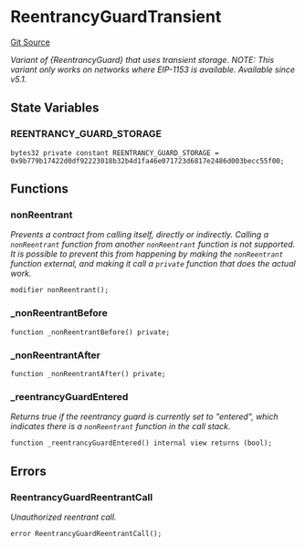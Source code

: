 # ReentrancyGuardTransient
[Git Source](https://github.com/malda-protocol/malda-lending/blob/ecf312765013f0471a4707ec1225b346cdb0a535/src\utils\ReentrancyGuardTransient.sol)

*Variant of {ReentrancyGuard} that uses transient storage.
NOTE: This variant only works on networks where EIP-1153 is available.
_Available since v5.1._*


## State Variables
### REENTRANCY_GUARD_STORAGE

```solidity
bytes32 private constant REENTRANCY_GUARD_STORAGE = 0x9b779b17422d0df92223018b32b4d1fa46e071723d6817e2486d003becc55f00;
```


## Functions
### nonReentrant

*Prevents a contract from calling itself, directly or indirectly.
Calling a `nonReentrant` function from another `nonReentrant`
function is not supported. It is possible to prevent this from happening
by making the `nonReentrant` function external, and making it call a
`private` function that does the actual work.*


```solidity
modifier nonReentrant();
```

### _nonReentrantBefore


```solidity
function _nonReentrantBefore() private;
```

### _nonReentrantAfter


```solidity
function _nonReentrantAfter() private;
```

### _reentrancyGuardEntered

*Returns true if the reentrancy guard is currently set to "entered", which indicates there is a
`nonReentrant` function in the call stack.*


```solidity
function _reentrancyGuardEntered() internal view returns (bool);
```

## Errors
### ReentrancyGuardReentrantCall
*Unauthorized reentrant call.*


```solidity
error ReentrancyGuardReentrantCall();
```


